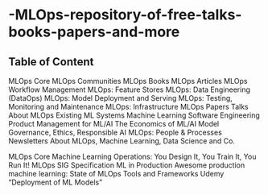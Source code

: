# -MLOps-repository-of-free-talks-books-papers-and-more

## Table of Content

MLOps Core	MLOps Communities
MLOps Books	MLOps Articles
MLOps Workflow Management	MLOps: Feature Stores
MLOps: Data Engineering (DataOps)	MLOps: Model Deployment and Serving
MLOps: Testing, Monitoring and Maintenance	MLOps: Infrastructure
MLOps Papers	Talks About MLOps
Existing ML Systems	Machine Learning
Software Engineering	Product Management for ML/AI
The Economics of ML/AI	Model Governance, Ethics, Responsible AI
MLOps: People & Processes	Newsletters About MLOps, Machine Learning, Data Science and Co.


MLOps Core
Machine Learning Operations: You Design It, You Train It, You Run It!
MLOps SIG Specification
ML in Production
Awesome production machine learning: State of MLOps Tools and Frameworks
Udemy “Deployment of ML Models”
